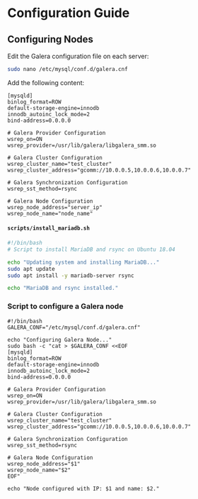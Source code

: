 # Configuration Guide

## Configuring Nodes
Edit the Galera configuration file on each server:
```bash
sudo nano /etc/mysql/conf.d/galera.cnf
```

Add the following content:

```
[mysqld]
binlog_format=ROW
default-storage-engine=innodb
innodb_autoinc_lock_mode=2
bind-address=0.0.0.0

# Galera Provider Configuration
wsrep_on=ON
wsrep_provider=/usr/lib/galera/libgalera_smm.so

# Galera Cluster Configuration
wsrep_cluster_name="test_cluster"
wsrep_cluster_address="gcomm://10.0.0.5,10.0.0.6,10.0.0.7"

# Galera Synchronization Configuration
wsrep_sst_method=rsync

# Galera Node Configuration
wsrep_node_address="server_ip"
wsrep_node_name="node_name"
```

#### `scripts/install_mariadb.sh`
```bash
#!/bin/bash
# Script to install MariaDB and rsync on Ubuntu 18.04

echo "Updating system and installing MariaDB..."
sudo apt update
sudo apt install -y mariadb-server rsync

echo "MariaDB and rsync installed."
```



### Script to configure a Galera node

```
#!/bin/bash
GALERA_CONF="/etc/mysql/conf.d/galera.cnf"

echo "Configuring Galera Node..."
sudo bash -c "cat > $GALERA_CONF <<EOF
[mysqld]
binlog_format=ROW
default-storage-engine=innodb
innodb_autoinc_lock_mode=2
bind-address=0.0.0.0

# Galera Provider Configuration
wsrep_on=ON
wsrep_provider=/usr/lib/galera/libgalera_smm.so

# Galera Cluster Configuration
wsrep_cluster_name="test_cluster"
wsrep_cluster_address="gcomm://10.0.0.5,10.0.0.6,10.0.0.7"

# Galera Synchronization Configuration
wsrep_sst_method=rsync

# Galera Node Configuration
wsrep_node_address="$1"
wsrep_node_name="$2"
EOF"

echo "Node configured with IP: $1 and name: $2."

```

